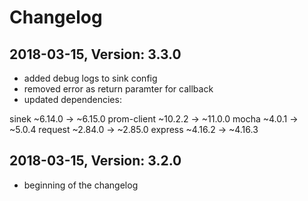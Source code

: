 # Changelog

## 2018-03-15, Version: 3.3.0

* added debug logs to sink config
* removed error as return paramter for callback
* updated dependencies:

sinek        ~6.14.0 → ~6.15.0
prom-client  ~10.2.2  →  ~11.0.0
mocha         ~4.0.1  →   ~5.0.4
request      ~2.84.0  →  ~2.85.0
express  ~4.16.2  →  ~4.16.3

## 2018-03-15, Version: 3.2.0

* beginning of the changelog